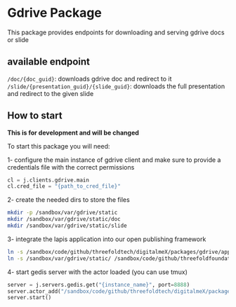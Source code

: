 # Gdrive Package

This package provides endpoints for downloading and serving gdrive docs or slide

## available endpoint

`/doc/{doc_guid}`: downloads gdrive doc and redirect to it
`/slide/{presentation_guid}/{slide_guid}`: downloads the full presentation and redirect to the given slide


## How to start
**This is for development and will be changed**

To start this package you will need: 

1- configure the main instance of gdrive client and make sure to provide a credentials file with the correct permissions
```python
cl = j.clients.gdrive.main
cl.cred_file = "{path_to_cred_file}"
```

2- create the needed dirs to store the files
```bash
mkdir -p /sandbox/var/gdrive/static
mkdir /sandbox/var/gdrive/static/doc
mkdir /sandbox/var/gdrive/static/slide
```
3- integrate the lapis application into our open publishing framework
```bash
ln -s /sandbox/code/github/threefoldtech/digitalmeX/packages/gdrive/app.moon /sandbox/code/github/threefoldfoundation/lapis-wiki/applications/gdrive.moon
ln -s /sandbox/var/gdrive/static/ /sandbox/code/github/threefoldfoundation/lapis-wiki/static/gdrive
```

4- start gedis server with the actor loaded (you can use tmux)
```python
server = j.servers.gedis.get("{instance_name}", port=8888)
server.actor_add("/sandbox/code/github/threefoldtech/digitalmeX/packages/gdrive/actors/gdrive.py", "default")
server.start()
```
